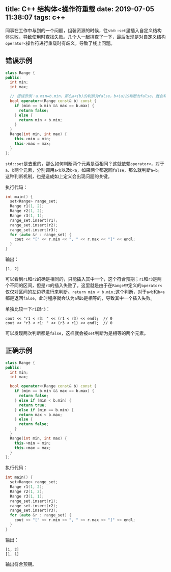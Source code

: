 title: C++ 结构体<操作符重载
date: 2019-07-05 11:38:07
tags: c++
---

同事在工作中与到的一个问题，组装资源的时候，往`std::set`里插入自定义结构体失败，导致使用时查找失败。几个人一起排查了一下，最后发现是对自定义结构`operator<`操作符进行重载时有歧义，导致了线上问题。

<!-- more -->

## 错误示例

``` c++
class Range {
public:
  int min;
  int max;

  // 错误示例：a.min=b.min，那么a<(b)的判断为false，b<(a)的判断为false，就会判断a=b，无法插入
  bool operator<(Range const& b) const {
    if (min == b.min && max == b.max) {
      return false;
    } else {
      return min < b.min;
    }
  }
  Range(int min, int max) {
    this->min = min;
    this->max = max;
  }
};
```

`std::set`是去重的，那么如何判断两个元素是否相同？这就依赖`operator<`，对于`a`、`b`两个元素，分别调用`a<b`以及`b<a`，如果两个都返回`false`，那么就判断`a=b`。这种判断机制，也是造成如上定义会出现问题的关键。

执行代码：

``` c++
int main() {
  set<Range> range_set;
  Range r1(1, 2);
  Range r2(1, 2);
  Range r3(1, 1);
  range_set.insert(r1);
  range_set.insert(r2);
  range_set.insert(r3);  
  for (auto &r : range_set) {
    cout << "[" << r.min << ", " << r.max << "]" << endl;
  }
}
```

输出：
```
[1, 2]
```

可以看到`r1`和`r2`的确是相同的，只能插入其中一个，这个符合预期；`r1`和`r3`是两个不同的区间，但是`r3`的插入失败了。这里就是由于在`Range`中定义的`operator<`仅仅对区间的左边界进行来判断。`return min < b.min;`这个判断，对于`a<b`和`b<a`都是返回`false`，此时程序就会认为`a`和`b`是相等的，导致其中一个插入失败。

单独比较一下`r1`跟`r3`：
```
cout << "r1 < r3: " << (r1 < r3) << endl;  // 0
cout << "r3 < r1: " << (r3 < r1) << endl;  // 0
```

可以发现两次判断都是`false`，这样就会被`set`判断为是相等的两个元素。

## 正确示例

``` c++
class Range {
public:
  int min;
  int max;

  bool operator<(Range const& b) const {
    if (min == b.min && max == b.max) {
      return false;
    } else if (min < b.min) {
      return true;
    } else if (min == b.min) {
      return max < b.max;
    } else {
      return false;
    }
  }
  Range(int min, int max) {
    this->min = min;
    this->max = max;
  }
};
```

执行代码：
``` c++
int main() {
  set<Range> range_set;
  Range r1(1, 2);
  Range r2(1, 2);
  Range r3(1, 1);
  range_set.insert(r1);
  range_set.insert(r2);
  range_set.insert(r3);  
  for (auto &r : range_set) {
    cout << "[" << r.min << ", " << r.max << "]" << endl;
  }
}
```

输出：
```
[1, 2]
[1, 1]
```

输出符合预期。